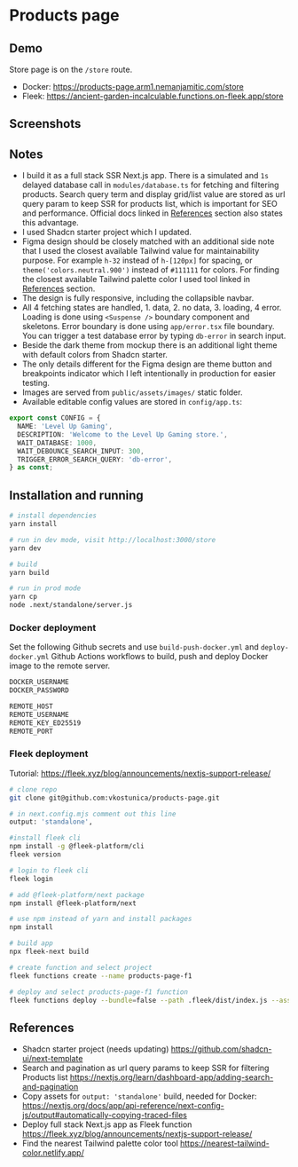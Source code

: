 # Products page

## Demo

Store page is on the `/store` route.

- Docker: https://products-page.arm1.nemanjamitic.com/store
- Fleek: https://ancient-garden-incalculable.functions.on-fleek.app/store

## Screenshots

## Notes

- I build it as a full stack SSR Next.js app. There is a simulated and `1s` delayed database call in `modules/database.ts` for fetching and filtering products. Search query term and display grid/list value are stored as url query param to keep SSR for products list, which is important for SEO and performance. Official docs linked in [References](#references) section also states this advantage.
- I used Shadcn starter project which I updated.
- Figma design should be closely matched with an additional side note that I used the closest available Tailwind value for maintainability purpose. For example `h-32` instead of `h-[120px]` for spacing, or `theme('colors.neutral.900')` instead of `#111111` for colors. For finding the closest available Tailwind palette color I used tool linked in [References](#references) section.
- The design is fully responsive, including the collapsible navbar.
- All 4 fetching states are handled, 1. data, 2. no data, 3. loading, 4 error. Loading is done using `<Suspense />` boundary component and skeletons. Error boundary is done using `app/error.tsx` file boundary. You can trigger a test database error by typing `db-error` in search input.
- Beside the dark theme from mockup there is an additional light theme with default colors from Shadcn starter.
- The only details different for the Figma design are theme button and breakpoints indicator which I left intentionally in production for easier testing.
- Images are served from `public/assets/images/` static folder.
- Available editable config values are stored in `config/app.ts`:

```ts
export const CONFIG = {
  NAME: 'Level Up Gaming',
  DESCRIPTION: 'Welcome to the Level Up Gaming store.',
  WAIT_DATABASE: 1000,
  WAIT_DEBOUNCE_SEARCH_INPUT: 300,
  TRIGGER_ERROR_SEARCH_QUERY: 'db-error',
} as const;
```

## Installation and running

```bash
# install dependencies
yarn install

# run in dev mode, visit http://localhost:3000/store
yarn dev

# build
yarn build

# run in prod mode
yarn cp
node .next/standalone/server.js
```

### Docker deployment

Set the following Github secrets and use `build-push-docker.yml` and `deploy-docker.yml` Github Actions workflows to build, push and deploy Docker image to the remote server.

```bash
DOCKER_USERNAME
DOCKER_PASSWORD

REMOTE_HOST
REMOTE_USERNAME
REMOTE_KEY_ED25519
REMOTE_PORT
```

### Fleek deployment

Tutorial: https://fleek.xyz/blog/announcements/nextjs-support-release/

```bash
# clone repo
git clone git@github.com:vkostunica/products-page.git

# in next.config.mjs comment out this line
output: 'standalone',

#install fleek cli
npm install -g @fleek-platform/cli
fleek version

# login to fleek cli
fleek login

# add @fleek-platform/next package
npm install @fleek-platform/next

# use npm instead of yarn and install packages
npm install

# build app
npx fleek-next build

# create function and select project
fleek functions create --name products-page-f1

# deploy and select products-page-f1 function
fleek functions deploy --bundle=false --path .fleek/dist/index.js --assets .fleek/static

```

## References

- Shadcn starter project (needs updating) https://github.com/shadcn-ui/next-template
- Search and pagination as url query params to keep SSR for filtering Products list https://nextjs.org/learn/dashboard-app/adding-search-and-pagination
- Copy assets for `output: 'standalone'` build, needed for Docker: https://nextjs.org/docs/app/api-reference/next-config-js/output#automatically-copying-traced-files
- Deploy full stack Next.js app as Fleek function https://fleek.xyz/blog/announcements/nextjs-support-release/
- Find the nearest Tailwind palette color tool https://nearest-tailwind-color.netlify.app/
